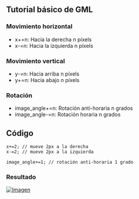 ## Tutorial básico de GML
### Movimiento horizontal
* x+=n: Hacia la derecha n píxels
* x-=n: Hacia la izquierda n píxels
### Movimiento vertical
* y-=n: Hacia arriba n píxels
* y+=n: Hacia abajo n píxels
### Rotación
* image_angle+=n: Rotación anti-horaria n grados
* image_angle-=n: Rotación horaria n grados

## Código
```delphi
x+=2; // mueve 2px a la derecha
x-=2; // mueve 2px a la izquierda
```
```delphi
image_angle+=1; // rotación anti-horaria 1 grado
```
### Resultado
[![Imagen](https://github.com/hcosta/referencia-gml/raw/master/aprendizaje/basicos/01_movimiento_y_rotacion.gmx/captura.jpg)]()